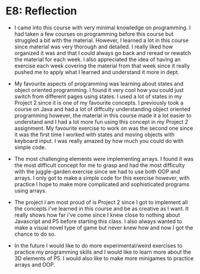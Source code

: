 

E8: Reflection
===============


- I came into this course with very minimal knowledge on programming. I had taken a few courses on programming before this course but struggled a bit with the material. However, I learned a lot in this course since material was very thorough and detailed. I really liked how organized it was and that I could always go back and reread or rewatch the material for each week. I also appreciated the idea of having an exercise each week covering the material from that week since it really pushed me to apply what I learned and understand it more in dept.

- My favourite aspects of programming was learning about states and object oriented programming. I found it very cool how you could just switch from different pages using states. I used a lot of states in my Project 2 since it is one of my favourite concepts. I previously took a course on Java and had a lot of diffculty understanding object oriented programming however, the material in this course made it a lot easier to understand and I had a lot more fun using this concept in my Project 2 assignment. My favourite exercise to work on was the second one since it was the first time I worked with states and moving objects with keyboard input. I was really amazed by how much you could do with simple code.

- The most challenging elements were implementing arrays. I found it was the most difficult concept for me to grasp and had the most difficulty with the juggle-garden exercise since we had to use both OOP and arrays. I only got to make a simple code for this exercise however, with practice I hope to make more complicated and sophisticated programs using arrays. 

- The project I am most proud of is Project 2 since I got to implement all the concepts i've learned in this course and be as creative as I want. It really shows how far i've come since I knew close to nothing about Javascript and P5 before starting this class. I also always wanted to make a visual novel type of game but never knew how and now I got the chance to do so. 

- In the future I would like to do more experimental/weird exercises to practice my programming skills and I would like to learn more about the 3D elements of P5. I would also like to make more minigames to practice arrays and OOP. 

